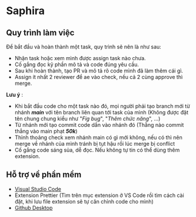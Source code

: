 # Saphira

## Quy trình làm việc
Để bắt đầu và hoàn thành một task, quy trình sẽ nên là như sau:
* Nhận task hoặc xem mình được assign task nào chưa.
* Cố gắng đọc kỹ phần mô tả và code đúng yêu cầu.
* Sau khi hoàn thành, tạo PR và mô tả rõ code mình đã làm thêm cái gì.
* Assign ít nhất 2 reviewer để ae vào check, nếu cả 2 cùng approve thì merge.

**Lưu ý** : 
* Khi bắt đầu code cho một task nào đó, mọi người phải tạo branch mới từ nhánh ***main*** với tên branch liên quan tới task của mình (Không được đặt tên chung chung kiểu như "*Fig bug*", "*Thêm chức năng*", ...)
* Từ nhánh mới tạo commit code dần vào nhánh đó (Thằng nào commit thẳng vào main phạt ***50k***)
* Thỉnh thoảng check xem nhánh main có gì mới không, nếu có thì nên merge về nhánh của mình tránh bị tụt hậu rồi lúc merge bị conflict
* Cố gắng code sáng sủa, dễ đọc. Nếu không tự tin có thể dùng thêm extension.

## Hỗ trợ về phần mềm
* [Visual Studio Code](https://code.visualstudio.com/download)
* Extension Prettier (Tìm trên mục extension ở VS Code rồi tìm cách cài đặt, khi lưu file extension sẽ tự căn chỉnh code cho mình)
* [Github Desktop](https://desktop.github.com/)

